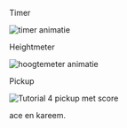 Timer

![timer animatie](https://github.com/user-attachments/assets/43dbe41b-bdae-4b8d-90c7-9681132e4104)

Heightmeter

![hoogtemeter animatie](https://github.com/user-attachments/assets/3358243d-77a2-4fda-8973-d29f8b957f0b)

Pickup

![Tutorial 4 pickup met score](https://github.com/user-attachments/assets/c82178b8-7b5d-4667-9cdb-ef129cd4eae1)




ace en kareem.
